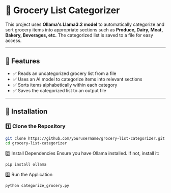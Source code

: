 # 🛒 Grocery List Categorizer

This project uses **Ollama's Llama3.2 model** to automatically categorize and sort grocery items into appropriate sections such as **Produce, Dairy, Meat, Bakery, Beverages, etc.** The categorized list is saved to a file for easy access.

---

## 📌 Features
- ✅ Reads an uncategorized grocery list from a file
- ✅ Uses an AI model to categorize items into relevant sections
- ✅ Sorts items alphabetically within each category
- ✅ Saves the categorized list to an output file

---

## 🔧 Installation

### 1️⃣ Clone the Repository
```sh
git clone https://github.com/yourusername/grocery-list-categorizer.git
cd grocery-list-categorizer
```

2️⃣ Install Dependencies
Ensure you have Ollama installed. If not, install it:

```sh
pip install ollama
```
3️⃣ Run the Application
```sh
python categorize_grocery.py
```
